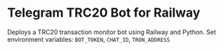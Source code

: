 # Telegram TRC20 Bot for Railway
Deploys a TRC20 transaction monitor bot using Railway and Python.
Set environment variables: `BOT_TOKEN`, `CHAT_ID`, `TRON_ADDRESS`
